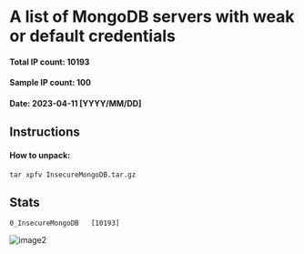 # A list of MongoDB servers  with weak or default credentials
#### Total IP count: 10193
#### Sample IP count: 100
#### Date: 2023-04-11 [YYYY/MM/DD]
## Instructions
#### How to unpack:
```
tar xpfv InsecureMongoDB.tar.gz
```
## Stats
```
0_InsecureMongoDB	[10193]
```
![image2](https://user-images.githubusercontent.com/125568681/231226163-690ea31f-cf0c-49c2-a341-807979dacc8e.png)
